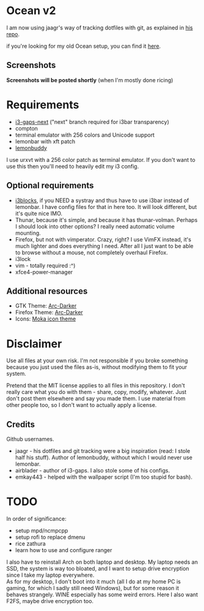 # Ocean v2

I am now using jaagr's way of tracking dotfiles with git, as explained in [his repo](https://github.com/jaagr/dots).

if you're looking for my old Ocean setup, you can find it [here](https://github.com/suchtie/dotfiles-legacy).

## Screenshots

**Screenshots will be posted shortly** (when I'm mostly done ricing)

# Requirements

- [i3-gaps-next](https://github.com/Airblader/i3) ("next" branch required for i3bar transparency)
- compton
- terminal emulator with 256 colors and Unicode support
- lemonbar with xft patch
- [lemonbuddy](https://github.com/jaagr/lemonbuddy)

I use urxvt with a 256 color patch as terminal emulator. If you don't want to use this then
you'll need to heavily edit my i3 config.

## Optional requirements

- [i3blocks](https://github.com/vivien/i3blocks), if you NEED a systray and thus have to use i3bar instead of lemonbar. I have config files for that in here too. It will look different, but it's quite nice IMO.
- Thunar, because it's simple, and because it has thunar-volman. Perhaps I should look into other options? I really need automatic volume mounting.
- Firefox, but not with vimperator. Crazy, right? I use VimFX instead, it's much lighter and does everything I need. After all I just want to be able to browse without a mouse, not completely overhaul Firefox.
- i3lock
- vim - totally required :^)
- xfce4-power-manager

## Additional resources

- GTK Theme: [Arc-Darker](https://github.com/horst3180/Arc-theme)
- Firefox Theme: [Arc-Darker](https://github.com/horst3180/arc-firefox-theme)
- Icons: [Moka icon theme](http://snwh.org/moka/download/moka-icon-theme)


# Disclaimer

Use all files at your own risk. I'm not responsible if you broke
something because you just used the files as-is, without modifying them
to fit your system.

Pretend that the MIT license applies to all files in this repository. I don't really care what
you do with them - share, copy, modify, whatever. Just don't post them elsewhere and say you made them.
I use material from other people too, so I don't want to actually apply a license.

## Credits

Github usernames.

- jaagr - his dotfiles and git tracking were a big inspiration (read: I stole half his stuff). Author of lemonbuddy, without which I would never use lemonbar.
- airblader - author of i3-gaps. I also stole some of his configs.
- emkay443 - helped with the wallpaper script (I'm too stupid for bash).

# TODO

In order of significance:

- setup mpd/ncmpcpp
- setup rofi to replace dmenu
- rice zathura
- learn how to use and configure ranger

I also have to reinstall Arch on both laptop and desktop. My laptop needs an SSD, the system
is way too bloated, and I want to setup drive encryption since I take my laptop everywhere.  
As for my desktop, I don't boot into it much (all I do at my home PC is gaming, for which
I sadly still need Windows), but for some reason it behaves strangely. WINE especially has
some weird errors. Here I also want F2FS, maybe drive encryption too.
